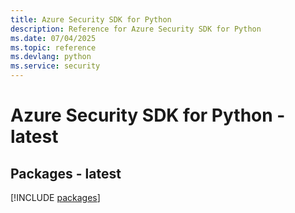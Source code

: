 ```yaml
---
title: Azure Security SDK for Python
description: Reference for Azure Security SDK for Python
ms.date: 07/04/2025
ms.topic: reference
ms.devlang: python
ms.service: security
---
```

# Azure Security SDK for Python - latest
## Packages - latest
[!INCLUDE [packages](security-index.md)]